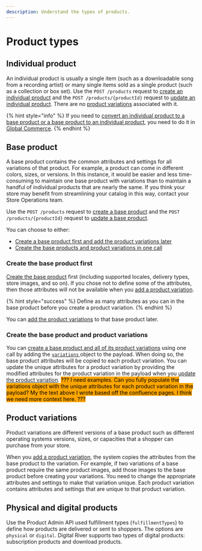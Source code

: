 ```yaml
---
description: Understand the types of products.
---
```


# Product types

## Individual product

An individual product is usually a single item (such as a downloadable song from a recording artist) or many single items sold as a single product (such as a collection or box set). Use the `POST /products` request to [create an individual product](../../asynchronous-product-api/creating-or-updating-a-product.md#creating-an-individual-or-base-product) and the `POST /products/{productId}` request to [update an individual product](../../asynchronous-product-api/creating-or-updating-a-product.md#updating-an-individual-or-base-product). There are no [product variations](product-types.md#product-variations) associated with it.

{% hint style="info" %}
If you need to [convert an individual product to a base product or a base product to an individual product](https://help.digitalriver.com/help/gc/Products/All-Products/Editing-a-product.htm#AddingRemovingVariations), you need to do it in [Global Commerce](https://gc.digitalriver.com/gc/ent/login.do).
{% endhint %}

## Base product

A base product contains the common attributes and settings for all variations of that product. For example, a product can come in different colors, sizes, or versions. In this instance, it would be easier and less time-consuming to maintain one base product with variations than to maintain a handful of individual products that are nearly the same. If you think your store may benefit from streamlining your catalog in this way, contact your Store Operations team.

Use the `POST /products` request to [create a base product](../../asynchronous-product-api/creating-or-updating-a-product.md#creating-an-individual-or-base-product) and the `POST /products/{productId}` request to [update a base product](../../asynchronous-product-api/creating-or-updating-a-product.md#updating-an-individual-or-base-product).&#x20;

You can choose to either:

* [Create a base product first and add the product variations later](product-types.md#create-the-base-product-first)
* [Create the base products and product variations in one call](product-types.md#undefined)

### Create the base product first

[Create the base product](../../asynchronous-product-api/creating-or-updating-a-product.md#creating-a-base-or-individual-product) first (including supported locales, delivery types, store images, and so on). If you chose not to define some of the attributes, then those attributes will not be available when you [add a product variation](../../asynchronous-product-api/adding-or-updating-a-product-variation.md#adding-a-product-variation-to-a-base-product).

{% hint style="success" %}
Define as many attributes as you can in the base product before you create a product variation.
{% endhint %}

You can [add the product variations](../../asynchronous-product-api/adding-or-updating-a-product-variation.md#adding-a-product-variation-to-a-base-product) to that base product later.

### Create the base product and product variations

You can [create a base product and all of its product variations](../../asynchronous-product-api/creating-or-updating-a-product.md#creating-an-individual-or-base-product) using one call  by adding the [`variations` ](../../asynchronous-product-api/creating-or-updating-a-product.md#variations)object to the payload. When doing so, the base product attributes will be copied to each product variation. You can update the unique attributes for a product variation by providing the modified attributes for the product variation in the payload when you [update the product variation](../../asynchronous-product-api/adding-or-updating-a-product-variation.md#updating-a-specific-product-variation-for-a-base-product). <mark style="background-color:orange;">??? I need examples. Can you fully populate the variations object with the unique attributes for each product variation in the payload?  My the text above I wrote based off the confluence pages. I think we need more context here. ???</mark>

## Product variations

Product variations are different versions of a base product such as different operating systems versions, sizes, or capacities that a shopper can purchase from your store.

When you [add a product variation](../../asynchronous-product-api/adding-or-updating-a-product-variation.md#adding-a-product-variation-to-a-base-product), the system copies the attributes from the base product to the variation. For example, if two variations of a base product require the same product images, add those images to the base product before creating your variations. You need to change the appropriate attributes and settings to make that variation unique. Each product variation contains attributes and settings that are unique to that product variation.&#x20;

## Physical and digital products

Use the Product Admin API used fulfillment types (`fulfillmentTypes`) to define how products are delivered or sent to shoppers. The options are `physical` or `digital`. Digital River supports two types of digital products: subscription products and download products.
